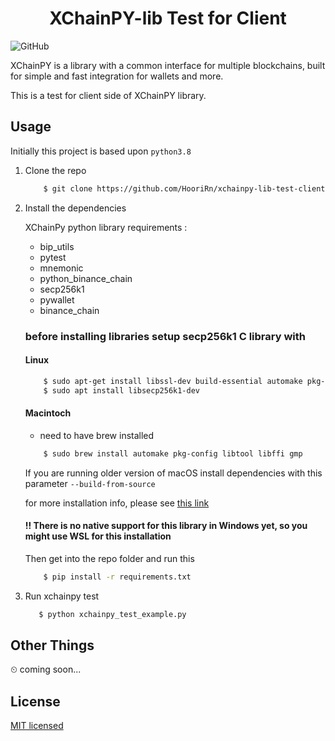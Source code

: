 <h1 align="center">XChainPY-lib Test for Client</h1>

![GitHub](https://img.shields.io/github/license/HooriRn/xchainpy-lib-test-client)

XChainPY is a library with a common interface for multiple blockchains, built for simple and fast integration for wallets and more.

This is a test for client side of XChainPY library.

## Usage
Initially this project is based upon `python3.8`

1. Clone the repo
    
   ```bash
       $ git clone https://github.com/HooriRn/xchainpy-lib-test-client
   ```

2. Install the dependencies

    XChainPy python library requirements :
    * bip_utils
    * pytest
    * mnemonic
    * python_binance_chain
    * secp256k1
    * pywallet
    * binance_chain

    ### before installing libraries setup secp256k1 C library with
    
    #### Linux
    ```bash
        $ sudo apt-get install libssl-dev build-essential automake pkg-config libtool libffi-dev libgmp-dev libyaml-cpp-dev
        $ sudo apt install libsecp256k1-dev
    ```
    
    #### Macintoch
    - need to have brew installed
    ```bash
        $ sudo brew install automake pkg-config libtool libffi gmp
    ```
    
    If you are running older version of macOS install dependencies with this parameter `--build-from-source`
    
    for more installation info, please see [this link](https://github.com/ludbb/secp256k1-py)
    
    #### !! There is no native support for this library in Windows yet, so you might use WSL for this installation
    
    
    Then get into the repo folder and run this
   
   ```bash
       $ pip install -r requirements.txt 
   ```

3. Run xchainpy test

    ```bash
       $ python xchainpy_test_example.py
   ```

## Other Things
⏲ coming soon...

## License
[MIT licensed](LICENSE)
